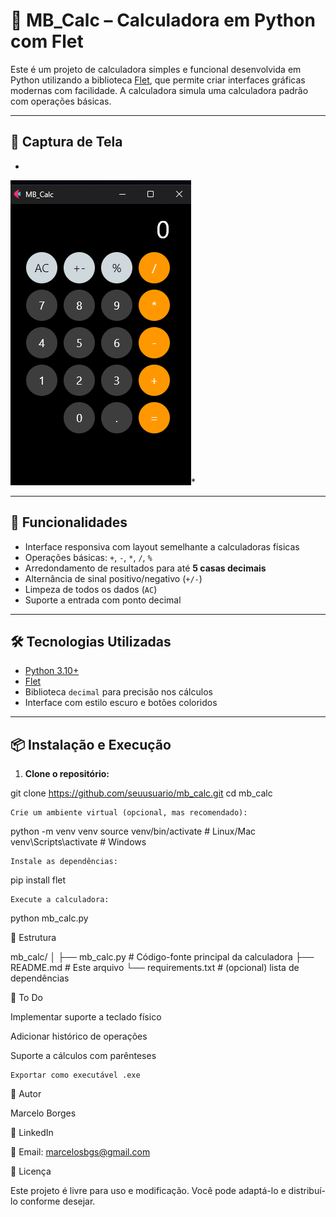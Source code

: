 # 🧮 MB_Calc – Calculadora em Python com Flet

Este é um projeto de calculadora simples e funcional desenvolvida em Python utilizando a biblioteca [Flet](https://flet.dev), que permite criar interfaces gráficas modernas com facilidade. A calculadora simula uma calculadora padrão com operações básicas.

---

## 📸 Captura de Tela

*
![MB_Calc Interface](imgs/calc.png)*

---

## 🚀 Funcionalidades

- Interface responsiva com layout semelhante a calculadoras físicas
- Operações básicas: `+`, `-`, `*`, `/`, `%`
- Arredondamento de resultados para até **5 casas decimais**
- Alternância de sinal positivo/negativo (`+/-`)
- Limpeza de todos os dados (`AC`)
- Suporte a entrada com ponto decimal

---

## 🛠️ Tecnologias Utilizadas

- [Python 3.10+](https://www.python.org/)
- [Flet](https://flet.dev)
- Biblioteca `decimal` para precisão nos cálculos
- Interface com estilo escuro e botões coloridos

---

## 📦 Instalação e Execução

1. **Clone o repositório:**


git clone https://github.com/seuusuario/mb_calc.git
cd mb_calc

    Crie um ambiente virtual (opcional, mas recomendado):

python -m venv venv
source venv/bin/activate  # Linux/Mac
venv\Scripts\activate  # Windows

    Instale as dependências:

pip install flet

    Execute a calculadora:

python mb_calc.py

📁 Estrutura

mb_calc/
│
├── mb_calc.py       # Código-fonte principal da calculadora
├── README.md        # Este arquivo
└── requirements.txt # (opcional) lista de dependências

📌 To Do

Implementar suporte a teclado físico

Adicionar histórico de operações

Suporte a cálculos com parênteses

    Exportar como executável .exe

👤 Autor

Marcelo Borges

🔗 LinkedIn

📧 Email: marcelosbgs@gmail.com

📝 Licença

Este projeto é livre para uso e modificação. Você pode adaptá-lo e distribuí-lo conforme desejar.

